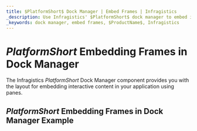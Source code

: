 ```yaml
---
title: $PlatformShort$ Dock Manager | Embed Frames | Infragistics
_description: Use Infragistics' $PlatformShort$ dock manager to embed interactive content using panes. View $ProductName$ dock manager tutorials!
_keywords: dock manager, embed frames, $ProductName$, Infragistics
---
```

# $PlatformShort$ Embedding Frames in Dock Manager

The Infragistics $PlatformShort$ Dock Manager component provides you with the layout for embedding interactive content in your application using panes.

## $PlatformShort$ Embedding Frames in Dock Manager Example


<code-view style="height: 600px" 
           data-demos-base-url="{environment:dvDemosBaseUrl}" 
           iframe-src="{environment:dvDemosBaseUrl}/layouts/dock-manager-embedding-frames" 
           alt="$PlatformShort$ Embedding Frames in Dock Manager Example" 
           github-src="layouts/dock-manager/embedding-frames">
</code-view>

<!-- <div>
    <button data-localize="stackblitz" disabled class="stackblitz-btn" data-iframe-id="dock-manager-overview-iframe" data-demos-base-url="{environment:dvDemosBaseUrl}">View on StackBlitz
    </button>
</div> -->

<div class="divider--half"></div>

<!--
## Usage

Once the Dock Manager is imported, you can add it on the page:

```html
<igc-dockmanager id="dockManager">
</igc-dockmanager>
```

```ts
import { IgcDockManagerPaneType, IgcSplitPaneOrientation, IgcDockManagerComponent } from 'igniteui-dockmanager';

// ...

this.dockManager = document.getElementById("dockManager") as IgcDockManagerComponent;
this.dockManager.layout = {
    rootPane: {
        type: IgcDockManagerPaneType.splitPane,
        orientation: IgcSplitPaneOrientation.horizontal,
        panes: [
            {
                type: IgcDockManagerPaneType.contentPane,
                contentId: 'content1',
                header: 'Pane 1'
            }
        ]
    }
};
```

```html
<igc-dockmanager id="dockManager">
    <div slot="content1" style="width: 100%; height: 100%;">Content 1</div>
</igc-dockmanager>
``` -->
